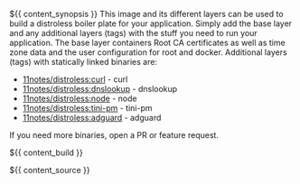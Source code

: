 ${{ content_synopsis }} This image and its different layers can be used to build a distroless boiler plate for your application. Simply add the base layer and any additional layers (tags) with the stuff you need to run your application. The base layer containers Root CA certificates as well as time zone data and the user configuration for root and docker. Additional layers (tags) with statically linked binaries are:

* [11notes/distroless:curl](https://github.com/11notes/docker-distroless/blob/master/curl.dockerfile) - curl
* [11notes/distroless:dnslookup](https://github.com/11notes/docker-distroless/blob/master/dnslookup.dockerfile) - dnslookup
* [11notes/distroless:node](https://github.com/11notes/docker-node) - node
* [11notes/distroless:tini-pm](https://github.com/11notes/go-tini-pm) - tini-pm
* [11notes/distroless:adguard](https://github.com/11notes/docker-adguard) - adguard

If you need more binaries, open a PR or feature request.

${{ content_build }}

${{ content_source }}